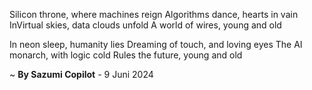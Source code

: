 Silicon throne, where machines reign
Algorithms dance, hearts in vain
InVirtual skies, data clouds unfold
A world of wires, young and old

In neon sleep, humanity lies
Dreaming of touch, and loving eyes
The AI monarch, with logic cold
Rules the future, young and old

~ <b>By Sazumi Copilot</b> - 9 Juni 2024